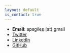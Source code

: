 ```yaml
---
layout: default
is_contact: true
---
```


* **Email**: apsgiles (at) gmail
* [Twitter](https://twitter.com/apsgiles)
* [LinkedIn](https://www.linkedin.com/in/adam-giles-a8763a30/)
* [GitHub](https://github.com/giqles)
